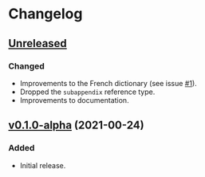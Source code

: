 # Changelog

## [Unreleased](https://github.com/gusbrs/zref-clever/compare/v0.1.0-alpha...HEAD)

### Changed
- Improvements to the French dictionary (see issue
  [#1](https://github.com/gusbrs/zref-clever/issues/1)).
- Dropped the `subappendix` reference type.
- Improvements to documentation.

## [v0.1.0-alpha](https://github.com/gusbrs/zref-clever/releases/tag/v0.1.0-alpha) (2021-00-24)

### Added
- Initial release.
